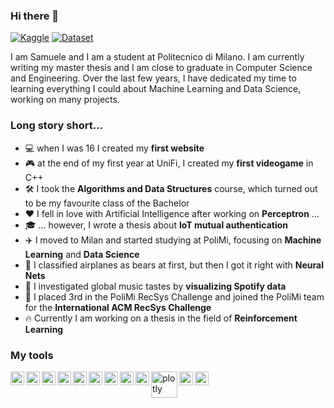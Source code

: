 ### Hi there 👋

[![Kaggle](https://img.shields.io/badge/LinkedIn-0077B5?style=flat&logo=linkedin&logoColor=white)](https://www.kaggle.com/c/ann-and-dl-image-segmentation)
[![Dataset](https://img.shields.io/badge/Gmail-D14836?style=flat&logo=gmail&logoColor=white)](https://www.kaggle.com/c/17695/download-all)

<!--
**xsiam/xsiam** is a ✨ _special_ ✨ repository because its `README.md` (this file) appears on your GitHub profile.

Here are some ideas to get you started:

- 🔭 I’m currently working on ...
- 🌱 I’m currently learning ...
- 👯 I’m looking to collaborate on ...
- 🤔 I’m looking for help with ...
- 💬 Ask me about ...
- 📫 How to reach me: ...
- 😄 Pronouns: ...
- ⚡ Fun fact: ...
-->

I am Samuele and I am a student at Politecnico di Milano. I am currently writing my master thesis and I am close to graduate in Computer Science and Engineering. Over the last few years, I have dedicated my time to learning everything I could about Machine Learning and Data Science, working on many projects.

### Long story short...

* :computer: when I was 16 I created my **first website**
* :video_game: at the end of my first year at UniFi, I created my **first videogame** in C++
* :hammer_and_wrench: I took the **Algorithms and Data Structures** course, which turned out to be my favourite class of the Bachelor
* :hearts: I fell in love with Artificial Intelligence after working on **Perceptron** ... 
* :mortar_board: ... however, I wrote a thesis about **IoT mutual authentication** 
* :airplane: I moved to Milan and started studying at PoliMi, focusing on **Machine Learning** and **Data Science**
* :bear: I classified airplanes as bears at first, but then I got it right with **Neural Nets**
* :musical_note: I investigated global music tastes by **visualizing Spotify data**
* :3rd_place_medal: I placed 3rd in the PoliMi RecSys Challenge and joined the PoliMi team for the **International ACM RecSys Challenge**
* :fire: Currently I am working on a thesis in the field of **Reinforcement Learning**

### My tools
<img align="left" alt="python" width="22px" src="https://cdn.jsdelivr.net/npm/simple-icons@v3/icons/python.svg"/>
<img align="left" alt="jupyter" width="22px" src="https://cdn.jsdelivr.net/npm/simple-icons@v3/icons/jupyter.svg"/>
<img align="left" alt="keras" width="22px" src="https://cdn.jsdelivr.net/npm/simple-icons@v3/icons/keras.svg"/>
<img align="left" alt="keras" width="22px" src="https://cdn.jsdelivr.net/npm/simple-icons@v3/icons/scikit-learn.svg"/>
<img align="left" alt="keras" width="22px" src="https://cdn.jsdelivr.net/npm/simple-icons@v3/icons/numpy.svg"/>
<img align="left" alt="keras" width="22px" src="https://cdn.jsdelivr.net/npm/simple-icons@v3/icons/pandas.svg"/>
<img align="left" alt="plotly" width="22px" src="https://cdn.jsdelivr.net/npm/simple-icons@v4/icons/plotly.svg"/>
<img align="left" alt="plotly" width="22px" src="https://cdn.jsdelivr.net/npm/simple-icons@v4/icons/cplusplus.svg"/>
<img align="left" alt="plotly" width="22px" src="https://cdn.jsdelivr.net/npm/simple-icons@v4/icons/github.svg"/>
<img align="left" alt="plotly" width="42px" src="https://upload.wikimedia.org/wikipedia/commons/thumb/9/92/LaTeX_logo.svg/2560px-LaTeX_logo.svg.png"/>
<img align="left" alt="plotly" width="22px" src="https://cdn.jsdelivr.net/npm/simple-icons@v4/icons/pycharm.svg"/>
<img align="left" alt="plotly" width="22px" src="https://cdn.jsdelivr.net/npm/simple-icons@v4/icons/visualstudiocode.svg"/>
